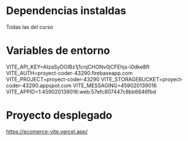 # Dependencias instaldas

Todas las del curso

# Variables de entorno

VITE_API_KEY=AIzaSyDOIBz1j1cnjCHONv0jCFEhjs-i0dke8fI
VITE_AUTH=proyect-coder-43290.firebaseapp.com
VITE_PROJECT=proyect-coder-43290
VITE_STORAGEBUCKET=proyect-coder-43290.appspot.com
VITE_MESSAGING=459020139016
VITE_APPID=1:459020139016:web:57efc807447c8bb6646fbd


# Proyecto desplegado

https://ecomerce-vite.vercel.app/


